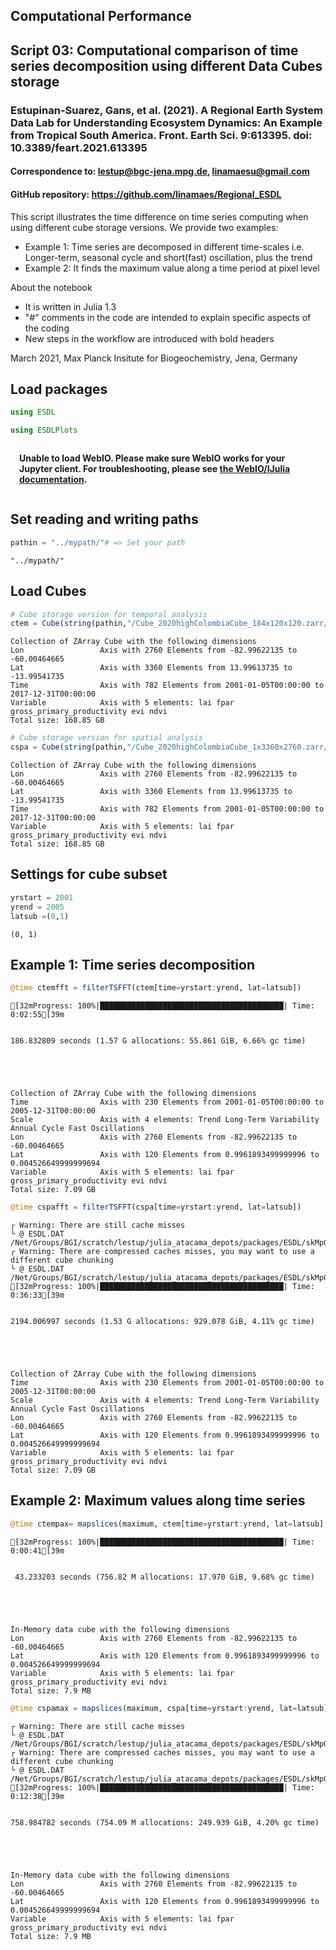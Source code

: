 ## Computational Performance

## Script 03: Computational comparison of time series decomposition using different Data Cubes storage

### Estupinan-Suarez, Gans, et al. (2021). A Regional Earth System Data Lab for Understanding Ecosystem Dynamics: An Example from Tropical South America. Front. Earth Sci. 9:613395. doi: 10.3389/feart.2021.613395
#### Correspondence to: lestup@bgc-jena.mpg.de, linamaesu@gmail.com
#### GitHub repository: https://github.com/linamaes/Regional_ESDL


This script illustrates the time difference on time series computing when using different cube storage versions. We provide two examples:
    
- Example 1: Time series are decomposed in different time-scales i.e. Longer-term, seasonal cycle and short(fast) oscillation, plus the trend 
- Example 2: It finds the maximum value along a time period at pixel level



About the notebook
- It is written in Julia 1.3
- "#" comments in the code are intended to explain specific aspects of the coding
- New steps in the workflow are introduced with bold headers

March 2021, Max Planck Insitute for Biogeochemistry, Jena, Germany


## Load packages


```julia
using ESDL
```


```julia
using ESDLPlots
```


<script>
// Immediately-invoked-function-expression to avoid global variables.
(function() {
    var warning_div = document.getElementById("webio-warning-1067746827823222194");
    var hide = function () {
        var script = document.getElementById("webio-setup-16373082021116835020");
        var parent = script && script.parentElement;
        var grandparent = parent && parent.parentElement;
        if (grandparent) {
            grandparent.style.display = "none";
        }
        warning_div.style.display = "none";
    };
    if (typeof Jupyter !== "undefined") {
        console.log("WebIO detected Jupyter notebook environment.");
        // Jupyter notebook.
        var extensions = (
            Jupyter
            && Jupyter.notebook.config.data
            && Jupyter.notebook.config.data.load_extensions
        );
        if (extensions && extensions["webio-jupyter-notebook"]) {
            // Extension already loaded.
            console.log("Jupyter WebIO nbextension detected; not loading ad-hoc.");
            hide();
            return;
        }
    } else if (window.location.pathname.includes("/lab")) {
        // Guessing JupyterLa
        console.log("Jupyter Lab detected; make sure the @webio/jupyter-lab-provider labextension is installed.");
        hide();
        return;
    }
})();

</script>
<p
    id="webio-warning-1067746827823222194"
    class="output_text output_stderr"
    style="padding: 1em; font-weight: bold;"
>
    Unable to load WebIO. Please make sure WebIO works for your Jupyter client.
    For troubleshooting, please see <a href="https://juliagizmos.github.io/WebIO.jl/latest/providers/ijulia/">
    the WebIO/IJulia documentation</a>.
    <!-- TODO: link to installation docs. -->
</p>



## Set reading and writing paths


```julia
pathin = "../mypath/"# => Set your path
```




    "../mypath/"



## Load Cubes


```julia
# Cube storage version for temporal analysis
ctem = Cube(string(pathin,"/Cube_2020highColombiaCube_184x120x120.zarr/"))
```




    Collection of ZArray Cube with the following dimensions
    Lon                 Axis with 2760 Elements from -82.99622135 to -60.00464665
    Lat                 Axis with 3360 Elements from 13.99613735 to -13.99541735
    Time                Axis with 782 Elements from 2001-01-05T00:00:00 to 2017-12-31T00:00:00
    Variable            Axis with 5 elements: lai fpar gross_primary_productivity evi ndvi 
    Total size: 168.85 GB





```julia
# Cube storage version for spatial analysis
cspa = Cube(string(pathin,"/Cube_2020highColombiaCube_1x3360x2760.zarr/"))
```




    Collection of ZArray Cube with the following dimensions
    Lon                 Axis with 2760 Elements from -82.99622135 to -60.00464665
    Lat                 Axis with 3360 Elements from 13.99613735 to -13.99541735
    Time                Axis with 782 Elements from 2001-01-05T00:00:00 to 2017-12-31T00:00:00
    Variable            Axis with 5 elements: lai fpar gross_primary_productivity evi ndvi 
    Total size: 168.85 GB




## Settings for cube subset


```julia
yrstart = 2001
yrend = 2005
latsub =(0,1)
```




    (0, 1)



## Example 1: Time series decomposition


```julia
@time ctemfft = filterTSFFT(ctem[time=yrstart:yrend, lat=latsub])
```

    [32mProgress: 100%|█████████████████████████████████████████| Time: 0:02:55[39m


    186.832809 seconds (1.57 G allocations: 55.861 GiB, 6.66% gc time)





    Collection of ZArray Cube with the following dimensions
    Time                Axis with 230 Elements from 2001-01-05T00:00:00 to 2005-12-31T00:00:00
    Scale               Axis with 4 elements: Trend Long-Term Variability Annual Cycle Fast Oscillations 
    Lon                 Axis with 2760 Elements from -82.99622135 to -60.00464665
    Lat                 Axis with 120 Elements from 0.9961893499999996 to 0.004526649999999694
    Variable            Axis with 5 elements: lai fpar gross_primary_productivity evi ndvi 
    Total size: 7.09 GB





```julia
@time cspafft = filterTSFFT(cspa[time=yrstart:yrend, lat=latsub])
```

    ┌ Warning: There are still cache misses
    └ @ ESDL.DAT /Net/Groups/BGI/scratch/lestup/julia_atacama_depots/packages/ESDL/skMpG/src/DAT/DAT.jl:608
    ┌ Warning: There are compressed caches misses, you may want to use a different cube chunking
    └ @ ESDL.DAT /Net/Groups/BGI/scratch/lestup/julia_atacama_depots/packages/ESDL/skMpG/src/DAT/DAT.jl:609
    [32mProgress: 100%|█████████████████████████████████████████| Time: 0:36:33[39m


    2194.006997 seconds (1.53 G allocations: 929.078 GiB, 4.11% gc time)





    Collection of ZArray Cube with the following dimensions
    Time                Axis with 230 Elements from 2001-01-05T00:00:00 to 2005-12-31T00:00:00
    Scale               Axis with 4 elements: Trend Long-Term Variability Annual Cycle Fast Oscillations 
    Lon                 Axis with 2760 Elements from -82.99622135 to -60.00464665
    Lat                 Axis with 120 Elements from 0.9961893499999996 to 0.004526649999999694
    Variable            Axis with 5 elements: lai fpar gross_primary_productivity evi ndvi 
    Total size: 7.09 GB




## Example 2: Maximum values along time series


```julia
@time ctempax= mapslices(maximum, ctem[time=yrstart:yrend, lat=latsub], dims="time")
```

    [32mProgress: 100%|█████████████████████████████████████████| Time: 0:00:41[39m


     43.233203 seconds (756.82 M allocations: 17.970 GiB, 9.68% gc time)





    In-Memory data cube with the following dimensions
    Lon                 Axis with 2760 Elements from -82.99622135 to -60.00464665
    Lat                 Axis with 120 Elements from 0.9961893499999996 to 0.004526649999999694
    Variable            Axis with 5 elements: lai fpar gross_primary_productivity evi ndvi 
    Total size: 7.9 MB





```julia
@time cspamax = mapslices(maximum, cspa[time=yrstart:yrend, lat=latsub], dims="time")
```

    ┌ Warning: There are still cache misses
    └ @ ESDL.DAT /Net/Groups/BGI/scratch/lestup/julia_atacama_depots/packages/ESDL/skMpG/src/DAT/DAT.jl:608
    ┌ Warning: There are compressed caches misses, you may want to use a different cube chunking
    └ @ ESDL.DAT /Net/Groups/BGI/scratch/lestup/julia_atacama_depots/packages/ESDL/skMpG/src/DAT/DAT.jl:609
    [32mProgress: 100%|█████████████████████████████████████████| Time: 0:12:38[39m


    758.984782 seconds (754.09 M allocations: 249.939 GiB, 4.20% gc time)





    In-Memory data cube with the following dimensions
    Lon                 Axis with 2760 Elements from -82.99622135 to -60.00464665
    Lat                 Axis with 120 Elements from 0.9961893499999996 to 0.004526649999999694
    Variable            Axis with 5 elements: lai fpar gross_primary_productivity evi ndvi 
    Total size: 7.9 MB





```julia

```
